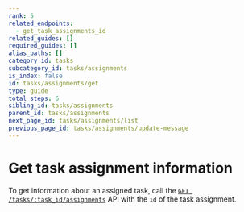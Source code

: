 ```yaml
---
rank: 5
related_endpoints:
  - get_task_assignments_id
related_guides: []
required_guides: []
alias_paths: []
category_id: tasks
subcategory_id: tasks/assignments
is_index: false
id: tasks/assignments/get
type: guide
total_steps: 6
sibling_id: tasks/assignments
parent_id: tasks/assignments
next_page_id: tasks/assignments/list
previous_page_id: tasks/assignments/update-message
---
```


# Get task assignment information

To get information about an assigned task, call the
[`GET /tasks/:task_id/assignments`](e://get_task_assignments_id) API with the
`id` of the task assignment.

<Samples id='get_task_assignments_id' >

</Samples>
